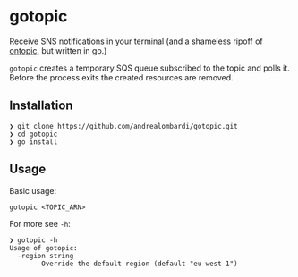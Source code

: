 # gotopic

Receive SNS notifications in your terminal (and a shameless ripoff of [ontopic](https://github.com/ziggy42/ontopic), but written in go.)

`gotopic` creates a temporary SQS queue subscribed to the topic and polls it. 
Before the process exits the created resources are removed.

## Installation

```
❯ git clone https://github.com/andrealombardi/gotopic.git
❯ cd gotopic
❯ go install
```

## Usage
Basic usage:
```
gotopic <TOPIC_ARN>
```

For more see `-h`:
```
❯ gotopic -h
Usage of gotopic:
  -region string
    	Override the default region (default "eu-west-1")
```
